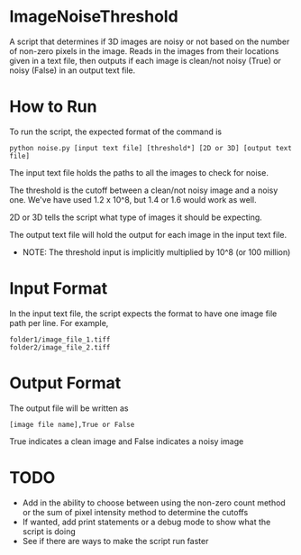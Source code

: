 # ImageNoiseThreshold

A script that determines if 3D images are noisy or not based on the number of non-zero pixels in the image.
Reads in the images from their locations given in a text file, then outputs if each image is clean/not noisy (True) or noisy (False) in an output text file.


# How to Run

To run the script, the expected format of the command is 

```
python noise.py [input text file] [threshold*] [2D or 3D] [output text file]
```

The input text file holds the paths to all the images to check for noise.

The threshold is the cutoff between a clean/not noisy image and a noisy one. We've have used 1.2 x 10^8, but 1.4 or 1.6 would work as well.

2D or 3D tells the script what type of images it should be expecting.

The output text file will hold the output for each image in the input text file.


* NOTE: The threshold input is implicitly multiplied by 10^8 (or 100 million)


# Input Format

In the input text file, the script expects the format to have one image file path per line. For example, 

```
folder1/image_file_1.tiff
folder2/image_file_2.tiff
```


# Output Format

The output file will be written as 

```
[image file name],True or False
```

True indicates a clean image and False indicates a noisy image


# TODO
 - Add in the ability to choose between using the non-zero count method or the sum of pixel intensity method to determine the cutoffs
 - If wanted, add print statements or a debug mode to show what the script is doing
 - See if there are ways to make the script run faster